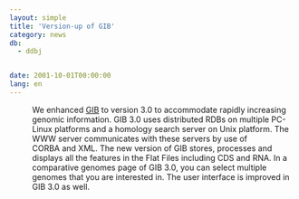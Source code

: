 ```yaml
---
layout: simple
title: 'Version-up of GIB'
category: news
db:
  - ddbj


date: 2001-10-01T00:00:00
lang: en
---
```


<dd>We enhanced <a href="/services/past-services-e.html#gib">GIB</a> to version 3.0 to accommodate rapidly increasing genomic information. GIB 3.0 uses distributed RDBs on multiple PC-Linux platforms and a homology search server on Unix platform. The WWW server communicates with these servers by use of<br>CORBA and XML. The new version of GIB stores, processes and displays all the features in the Flat Files including CDS and RNA. In a comparative genomes page of GIB 3.0, you can select multiple genomes that you are interested in. The user interface is improved in GIB 3.0 as well.</dd>
